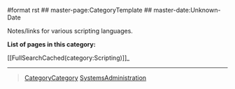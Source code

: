 \#format rst \#\# master-page:CategoryTemplate \#\# master-date:Unknown-Date

Notes/links for various scripting languages.

**List of pages in this category:**

[[FullSearchCached(category:Scripting)]]\_

* * * * *

> [CategoryCategory](../CategoryCategory) [SystemsAdministration](../SystemsAdministration)
